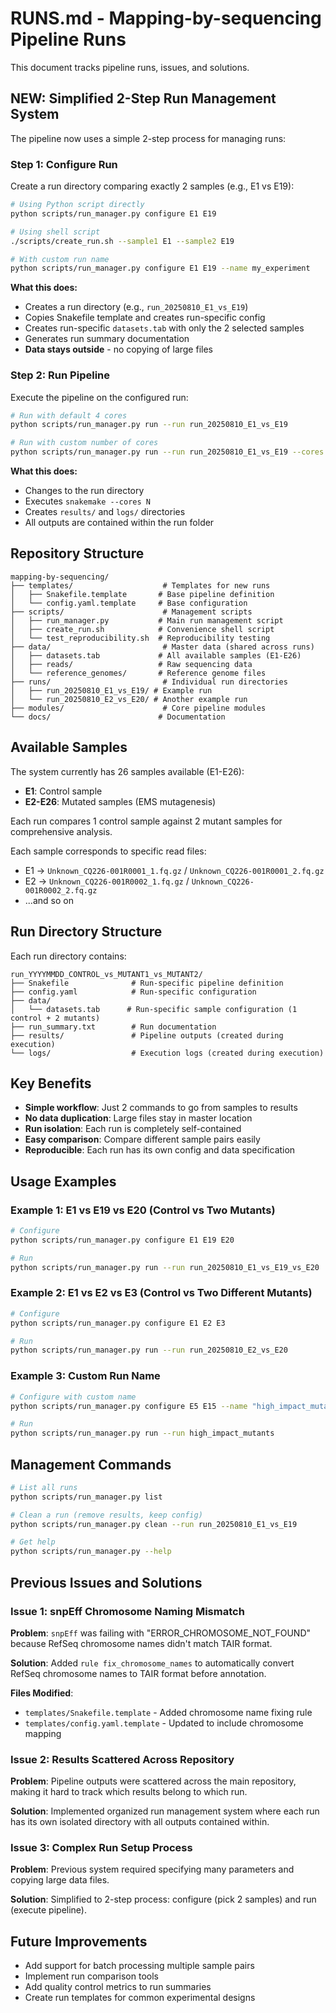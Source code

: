 # RUNS.md - Mapping-by-sequencing Pipeline Runs

This document tracks pipeline runs, issues, and solutions.

## NEW: Simplified 2-Step Run Management System

The pipeline now uses a simple 2-step process for managing runs:

### Step 1: Configure Run
Create a run directory comparing exactly 2 samples (e.g., E1 vs E19):

```bash
# Using Python script directly
python scripts/run_manager.py configure E1 E19

# Using shell script
./scripts/create_run.sh --sample1 E1 --sample2 E19

# With custom run name
python scripts/run_manager.py configure E1 E19 --name my_experiment
```

**What this does:**
- Creates a run directory (e.g., `run_20250810_E1_vs_E19`)
- Copies Snakefile template and creates run-specific config
- Creates run-specific `datasets.tab` with only the 2 selected samples
- Generates run summary documentation
- **Data stays outside** - no copying of large files

### Step 2: Run Pipeline
Execute the pipeline on the configured run:

```bash
# Run with default 4 cores
python scripts/run_manager.py run --run run_20250810_E1_vs_E19

# Run with custom number of cores
python scripts/run_manager.py run --run run_20250810_E1_vs_E19 --cores 8
```

**What this does:**
- Changes to the run directory
- Executes `snakemake --cores N`
- Creates `results/` and `logs/` directories
- All outputs are contained within the run folder

## Repository Structure

```
mapping-by-sequencing/
├── templates/                    # Templates for new runs
│   ├── Snakefile.template       # Base pipeline definition
│   └── config.yaml.template     # Base configuration
├── scripts/                      # Management scripts
│   ├── run_manager.py           # Main run management script
│   ├── create_run.sh            # Convenience shell script
│   └── test_reproducibility.sh  # Reproducibility testing
├── data/                         # Master data (shared across runs)
│   ├── datasets.tab             # All available samples (E1-E26)
│   ├── reads/                   # Raw sequencing data
│   └── reference_genomes/       # Reference genome files
├── runs/                         # Individual run directories
│   ├── run_20250810_E1_vs_E19/ # Example run
│   └── run_20250810_E2_vs_E20/ # Another example run
├── modules/                      # Core pipeline modules
└── docs/                        # Documentation
```

## Available Samples

The system currently has 26 samples available (E1-E26):
- **E1**: Control sample
- **E2-E26**: Mutated samples (EMS mutagenesis)

Each run compares 1 control sample against 2 mutant samples for comprehensive analysis.

Each sample corresponds to specific read files:
- E1 → `Unknown_CQ226-001R0001_1.fq.gz` / `Unknown_CQ226-001R0001_2.fq.gz`
- E2 → `Unknown_CQ226-001R0002_1.fq.gz` / `Unknown_CQ226-001R0002_2.fq.gz`
- ...and so on

## Run Directory Structure

Each run directory contains:
```
run_YYYYMMDD_CONTROL_vs_MUTANT1_vs_MUTANT2/
├── Snakefile              # Run-specific pipeline definition
├── config.yaml            # Run-specific configuration
├── data/
│   └── datasets.tab      # Run-specific sample configuration (1 control + 2 mutants)
├── run_summary.txt        # Run documentation
├── results/               # Pipeline outputs (created during execution)
└── logs/                  # Execution logs (created during execution)
```

## Key Benefits

- **Simple workflow**: Just 2 commands to go from samples to results
- **No data duplication**: Large files stay in master location
- **Run isolation**: Each run is completely self-contained
- **Easy comparison**: Compare different sample pairs easily
- **Reproducible**: Each run has its own config and data specification

## Usage Examples

### Example 1: E1 vs E19 vs E20 (Control vs Two Mutants)
```bash
# Configure
python scripts/run_manager.py configure E1 E19 E20

# Run
python scripts/run_manager.py run --run run_20250810_E1_vs_E19_vs_E20
```

### Example 2: E1 vs E2 vs E3 (Control vs Two Different Mutants)
```bash
# Configure
python scripts/run_manager.py configure E1 E2 E3

# Run
python scripts/run_manager.py run --run run_20250810_E2_vs_E20
```

### Example 3: Custom Run Name
```bash
# Configure with custom name
python scripts/run_manager.py configure E5 E15 --name "high_impact_mutants"

# Run
python scripts/run_manager.py run --run high_impact_mutants
```

## Management Commands

```bash
# List all runs
python scripts/run_manager.py list

# Clean a run (remove results, keep config)
python scripts/run_manager.py clean --run run_20250810_E1_vs_E19

# Get help
python scripts/run_manager.py --help
```

## Previous Issues and Solutions

### Issue 1: snpEff Chromosome Naming Mismatch
**Problem**: `snpEff` was failing with "ERROR_CHROMOSOME_NOT_FOUND" because RefSeq chromosome names didn't match TAIR format.

**Solution**: Added `rule fix_chromosome_names` to automatically convert RefSeq chromosome names to TAIR format before annotation.

**Files Modified**: 
- `templates/Snakefile.template` - Added chromosome name fixing rule
- `templates/config.yaml.template` - Updated to include chromosome mapping

### Issue 2: Results Scattered Across Repository
**Problem**: Pipeline outputs were scattered across the main repository, making it hard to track which results belong to which run.

**Solution**: Implemented organized run management system where each run has its own isolated directory with all outputs contained within.

### Issue 3: Complex Run Setup Process
**Problem**: Previous system required specifying many parameters and copying large data files.

**Solution**: Simplified to 2-step process: configure (pick 2 samples) and run (execute pipeline).

## Future Improvements

- Add support for batch processing multiple sample pairs
- Implement run comparison tools
- Add quality control metrics to run summaries
- Create run templates for common experimental designs
